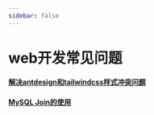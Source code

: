 ```yaml
---
sidebar: false
---
```

# web开发常见问题



#### [解决antdesign和tailwindcss样式冲突问题](解决antdesign和tailwindcss样式冲突问题.md)  

#### [MySQL Join的使用](mysql_join的使用.md) 